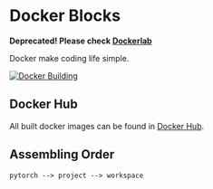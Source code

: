 # Docker Blocks

**Deprecated! Please check [Dockerlab](https://github.com/hughplay/dockerlab)**

Docker make coding life simple.

[![Docker Building](https://github.com/deepcodebase/docker/actions/workflows/docker-image.yml/badge.svg)](https://github.com/deepcodebase/docker/actions/workflows/docker-image.yml)

## Docker Hub

All built docker images can be found in [Docker Hub](https://hub.docker.com/u/deepbase).

## Assembling Order

```
pytorch --> project --> workspace
```
